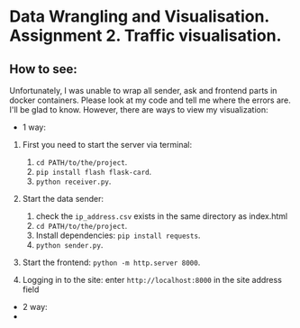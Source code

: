 # Data Wrangling and Visualisation. Assignment 2. Traffic visualisation.

## How to see:
Unfortunately, I was unable to wrap all sender, ask and frontend parts in docker containers. Please look at my code and tell me where the errors are. I'll be glad to know. However, there are ways to view my visualization:

- 1 way: 
1. First you need to start the server via terminal: 
    1. `cd PATH/to/the/project`. 
    2. `pip install flash flask-card`. 
    3. `python receiver.py`.

2. Start the data sender:
    1. check the `ip_address.csv` exists in the same directory as index.html
    2. `cd PATH/to/the/project`.
    3. Install dependencies: `pip install requests`.
    4. `python sender.py`.

3. Start the frontend:
`python -m http.server 8000`.

4. Logging in to the site: enter `http://localhost:8000` in the site address field

- 2 way:
- 
